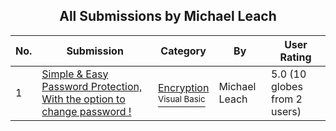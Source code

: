 ﻿<div align="center">

## All Submissions by Michael Leach

</div>

No.  | Submission | Category | By   | User Rating
---- | ---------- | -------- | ---- | -----------
1 | [Simple & Easy Password Protection, With the option to change password \!<br />](https://github.com/Planet-Source-Code/michael-leach-simple-easy-password-protection-with-the-option-to-change-password__1-22064) | [Encryption<br /><sup>Visual Basic</sup>](../ByCategory/encryption__1-48.md) | Michael Leach | 5.0 (10 globes from 2 users)
